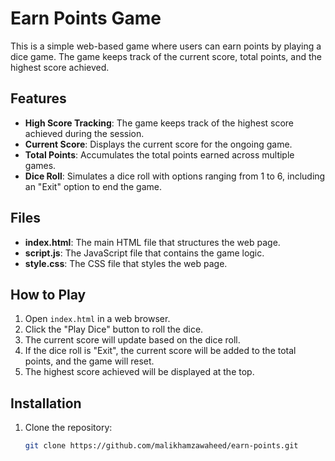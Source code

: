 # Earn Points Game

This is a simple web-based game where users can earn points by playing a dice game. The game keeps track of the current score, total points, and the highest score achieved.

## Features

- **High Score Tracking**: The game keeps track of the highest score achieved during the session.
- **Current Score**: Displays the current score for the ongoing game.
- **Total Points**: Accumulates the total points earned across multiple games.
- **Dice Roll**: Simulates a dice roll with options ranging from 1 to 6, including an "Exit" option to end the game.

## Files

- **index.html**: The main HTML file that structures the web page.
- **script.js**: The JavaScript file that contains the game logic.
- **style.css**: The CSS file that styles the web page.

## How to Play

1. Open `index.html` in a web browser.
2. Click the "Play Dice" button to roll the dice.
3. The current score will update based on the dice roll.
4. If the dice roll is "Exit", the current score will be added to the total points, and the game will reset.
5. The highest score achieved will be displayed at the top.

## Installation

1. Clone the repository:
   ```sh
   git clone https://github.com/malikhamzawaheed/earn-points.git

